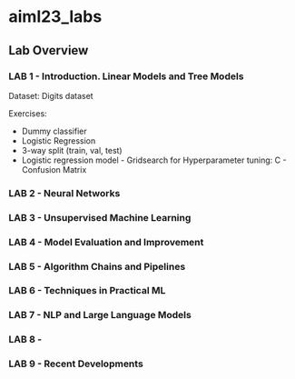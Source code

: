 # aiml23_labs

## Lab Overview

### LAB 1 - Introduction. Linear Models and Tree Models

Dataset: Digits dataset

Exercises:
- Dummy classifier
- Logistic Regression
- 3-way split (train, val, test)
- Logistic regression model
        - Gridsearch for Hyperparameter tuning: C
        - Confusion Matrix



### LAB 2 - Neural Networks

### LAB 3 - Unsupervised Machine Learning 

### LAB 4 - Model Evaluation and Improvement
### LAB 5 - Algorithm Chains and Pipelines
### LAB 6 - Techniques in Practical ML
### LAB 7 - NLP and Large Language Models
### LAB 8 - 
### LAB 9 - Recent Developments
